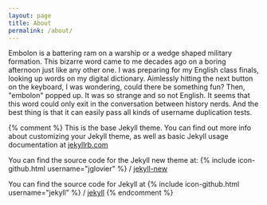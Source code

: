 ```yaml
---
layout: page
title: About
permalink: /about/
---
```


Embolon is a battering ram on a warship or a wedge shaped military formation. This bizarre word came to me decades ago on a boring afternoon just like any other one. I was preparing for my English class finals, looking up words on my digital dictionary. Aimlessly hitting the next button on the keyboard, I was wondering, could there be something fun? Then, "embolon" popped up. It was so strange and so not English. It seems that this word could only exit in the conversation between history nerds. And the best thing is that it can easily pass all kinds of username duplication tests.

{% comment %}
This is the base Jekyll theme. You can find out more info about customizing your Jekyll theme, as well as basic Jekyll usage documentation at [jekyllrb.com](http://jekyllrb.com/)

You can find the source code for the Jekyll new theme at:
{% include icon-github.html username="jglovier" %} /
[jekyll-new](https://github.com/jglovier/jekyll-new)

You can find the source code for Jekyll at
{% include icon-github.html username="jekyll" %} /
[jekyll](https://github.com/jekyll/jekyll)
{% endcomment %}
